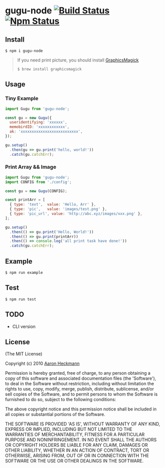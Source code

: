 # gugu-node [![Build Status](http://img.shields.io/travis/liyaodong/gugu-node.svg)](https://travis-ci.org/liyaodong/gugu-node) [![Npm Status](https://img.shields.io/npm/v/gugu-node.svg)](https://www.npmjs.com/package/gugu-node)

## Install
`$ npm i gugu-node`

> If you need print picture, you should install [GraphicsMagick](http://www.graphicsmagick.org/)
>
> `$ brew install graphicsmagick`

## Usage

### Tiny Example
```javascript
import Gugu from 'gugu-node';

const gu = new Gugu({
  useridentifying: 'xxxxxx',
  memobirdID: 'xxxxxxxxxxxx',
  ak: 'xxxxxxxxxxxxxxxxxxxxxxxxxx',
});

gu.setup()
  .then(gu => gu.print('hello, world!'))
  .catch(gu.catchErr);
```

### Print Array && Image

```javascript
import Gugu from 'gugu-node';
import CONFIG from './config';

const gu = new Gugu(CONFIG);

const printArr = [
  { type: 'text',  value: 'Hello, Arr' },
  { type: 'pic',   value: 'images/test.png' },
  { type: 'pic_url', value: 'http://abc.xyz/images/xxx.png' },
];

gu.setup()
  .then(() => gu.print('Hello, World!'))
  .then(() => gu.print(printArr))
  .then(() => console.log('all print task have done!'))
  .catch(gu.catchErr);
```

## Example
`$ npm run example`

## Test
`$ npm run test`

## TODO
* CLI version

## License

(The MIT License)

Copyright (c) 2010 [Aaron Heckmann](aaron.heckmann+github@gmail.com)

Permission is hereby granted, free of charge, to any person obtaining
a copy of this software and associated documentation files (the
'Software'), to deal in the Software without restriction, including
without limitation the rights to use, copy, modify, merge, publish,
distribute, sublicense, and/or sell copies of the Software, and to
permit persons to whom the Software is furnished to do so, subject to
the following conditions:

The above copyright notice and this permission notice shall be
included in all copies or substantial portions of the Software.

THE SOFTWARE IS PROVIDED 'AS IS', WITHOUT WARRANTY OF ANY KIND,
EXPRESS OR IMPLIED, INCLUDING BUT NOT LIMITED TO THE WARRANTIES OF
MERCHANTABILITY, FITNESS FOR A PARTICULAR PURPOSE AND NONINFRINGEMENT.
IN NO EVENT SHALL THE AUTHORS OR COPYRIGHT HOLDERS BE LIABLE FOR ANY
CLAIM, DAMAGES OR OTHER LIABILITY, WHETHER IN AN ACTION OF CONTRACT,
TORT OR OTHERWISE, ARISING FROM, OUT OF OR IN CONNECTION WITH THE
SOFTWARE OR THE USE OR OTHER DEALINGS IN THE SOFTWARE.
